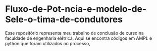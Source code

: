 # Fluxo-de-Pot-ncia-e-modelo-de-Sele-o-tima-de-condutores
Esse repositório representa meu trabalho de conclusão de curso na faculdade de engenharia elétrica. Aqui se encontra códigos em AMPL e python que foram utilizados no processo,
